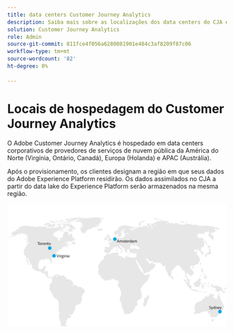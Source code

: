 ```yaml
---
title: data centers Customer Journey Analytics
description: Saiba mais sobre as localizações dos data centers do CJA em todo o mundo.
solution: Customer Journey Analytics
role: Admin
source-git-commit: 811fce4f056a6280081901e484c3af8209f87c06
workflow-type: tm+mt
source-wordcount: '82'
ht-degree: 0%

---
```



# Locais de hospedagem do Customer Journey Analytics

O Adobe Customer Journey Analytics é hospedado em data centers corporativos de provedores de serviços de nuvem pública da América do Norte (Virgínia, Ontário, Canadá), Europa (Holanda) e APAC (Austrália).

Após o provisionamento, os clientes designam a região em que seus dados do Adobe Experience Platform residirão. Os dados assimilados no CJA a partir do data lake do Experience Platform serão armazenados na mesma região.

![Data centers do CJA](assets/data-centers.png)

